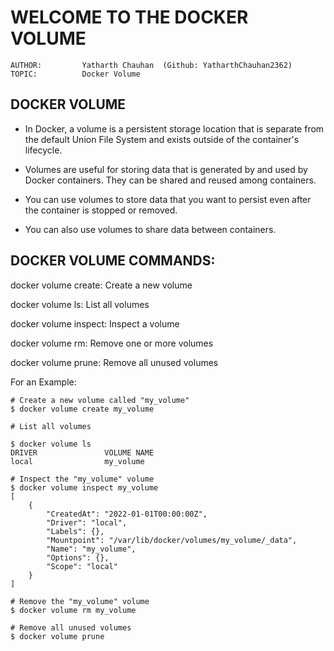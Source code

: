 # **WELCOME TO THE DOCKER VOLUME**

    AUTHOR:         Yatharth Chauhan  (Github: YatharthChauhan2362)
    TOPIC:          Docker Volume

## DOCKER VOLUME

- In Docker, a volume is a persistent storage location that is separate from the default Union File System and exists outside of the container's lifecycle.

- Volumes are useful for storing data that is generated by and used by Docker containers. They can be shared and reused among containers.

- You can use volumes to store data that you want to persist even after the container is stopped or removed.

- You can also use volumes to share data between containers.

## DOCKER VOLUME COMMANDS:

docker volume create: Create a new volume

docker volume ls: List all volumes

docker volume inspect: Inspect a volume

docker volume rm: Remove one or more volumes

docker volume prune: Remove all unused volumes

For an Example:

    # Create a new volume called "my_volume"
    $ docker volume create my_volume

    # List all volumes

    $ docker volume ls
    DRIVER               VOLUME NAME
    local                my_volume

    # Inspect the "my_volume" volume
    $ docker volume inspect my_volume
    [
        {
            "CreatedAt": "2022-01-01T00:00:00Z",
            "Driver": "local",
            "Labels": {},
            "Mountpoint": "/var/lib/docker/volumes/my_volume/_data",
            "Name": "my_volume",
            "Options": {},
            "Scope": "local"
        }
    ]

    # Remove the "my_volume" volume
    $ docker volume rm my_volume

    # Remove all unused volumes
    $ docker volume prune
